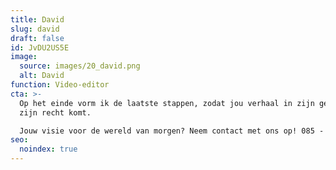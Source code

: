 ```yaml
---
title: David
slug: david
draft: false
id: JvDU2US5E
image:
  source: images/20_david.png
  alt: David
function: Video-editor
cta: >-
  Op het einde vorm ik de laatste stappen, zodat jou verhaal in zijn geheel tot
  zijn recht komt.

  Jouw visie voor de wereld van morgen? Neem contact met ons op! 085 - 273 8331
seo:
  noindex: true
---
```

